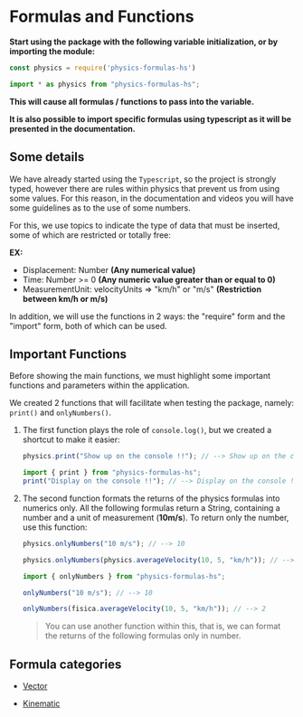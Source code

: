 # Formulas and Functions

**Start using the package with the following variable initialization, or by importing the module:**

```javascript
const physics = require('physics-formulas-hs')
```

```ts
import * as physics from "physics-formulas-hs";
```

**This will cause all formulas / functions to pass into the variable.**

**It is also possible to import specific formulas using typescript as it will be presented in the documentation.**


## Some details

We have already started using the ```Typescript```, so the project is strongly typed, however there are rules within physics that prevent us from using some values. For this reason, in the documentation and videos you will have some guidelines as to the use of some numbers.

For this, we use topics to indicate the type of data that must be inserted, some of which are restricted or totally free:

**EX:**
- Displacement: Number **(Any numerical value)**
- Time: Number >= 0 **(Any numeric value greater than or equal to 0)**
- MeasurementUnit: velocityUnits => "km/h" or "m/s" **(Restriction between km/h or m/s)**

In addition, we will use the functions in 2 ways: the "require" form and the "import" form, both of which can be used.

## Important Functions

Before showing the main functions, we must highlight some important functions and parameters within the application.

We created 2 functions that will facilitate when testing the package, namely: ```print()``` and ```onlyNumbers()```.

1. The first function plays the role of ```console.log()```, but we created a shortcut to make it easier:

    ```javascript
    physics.print("Show up on the console !!"); // --> Show up on the console !!
    ```

    ```ts
    import { print } from "physics-formulas-hs";
    print("Display on the console !!"); // --> Display on the console !!
    ```

2. The second function formats the returns of the physics formulas into numerics only. All the following formulas return a String, containing a number and a unit of measurement (**10m/s**). To return only the number, use this function:

    ```javascript
    physics.onlyNumbers("10 m/s"); // --> 10

    physics.onlyNumbers(physics.averageVelocity(10, 5, "km/h")); // --> 2
    ```

    ```ts
    import { onlyNumbers } from "physics-formulas-hs";

    onlyNumbers("10 m/s"); // --> 10

    onlyNumbers(fisica.averageVelocity(10, 5, "km/h")); // --> 2
    ```

    >You can use another function within this, that is, we can format the returns of the following formulas only in number.

## Formula categories

- [Vector](https://github.com/YujiYashima/physics-formulas-hs/blob/main/docs/Vector.md)

- [Kinematic](https://github.com/YujiYashima/physics-formulas-hs/blob/main/docs/Kinematic.md)

